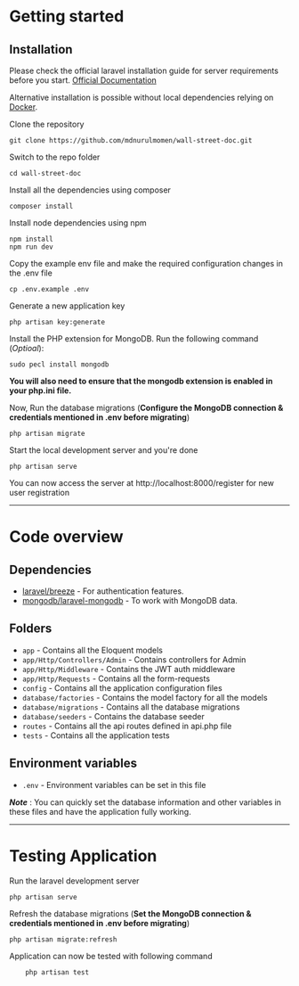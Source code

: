 # Getting started

## Installation

Please check the official laravel installation guide for server requirements before you start. [Official Documentation](https://laravel.com/docs/10.x/installation)

Alternative installation is possible without local dependencies relying on [Docker](#docker). 

Clone the repository

    git clone https://github.com/mdnurulmomen/wall-street-doc.git

Switch to the repo folder

    cd wall-street-doc

Install all the dependencies using composer

    composer install

Install node dependencies using npm

    npm install
    npm run dev

Copy the example env file and make the required configuration changes in the .env file

    cp .env.example .env

Generate a new application key

    php artisan key:generate

Install the PHP extension for MongoDB. Run the following command (*Optioal*):

```
sudo pecl install mongodb
```

**You will also need to ensure that the mongodb extension is enabled in your php.ini file.**

Now, Run the database migrations 
(**Configure the MongoDB connection & credentials mentioned in .env before migrating**)

    php artisan migrate

Start the local development server and you're done

    php artisan serve

You can now access the server at http://localhost:8000/register for new user registration

----------

# Code overview

## Dependencies

- [laravel/breeze](https://laravel.com/docs/10.x/starter-kits#laravel-breeze) - For authentication features.
- [mongodb/laravel-mongodb](https://www.mongodb.com/docs/drivers/php/laravel-mongodb/current/) - To work with MongoDB data.

## Folders

- `app` - Contains all the Eloquent models
- `app/Http/Controllers/Admin` - Contains controllers for Admin
- `app/Http/Middleware` - Contains the JWT auth middleware
- `app/Http/Requests` - Contains all the form-requests
- `config` - Contains all the application configuration files
- `database/factories` - Contains the model factory for all the models
- `database/migrations` - Contains all the database migrations
- `database/seeders` - Contains the database seeder
- `routes` - Contains all the api routes defined in api.php file
- `tests` - Contains all the application tests

## Environment variables

- `.env` - Environment variables can be set in this file

***Note*** : You can quickly set the database information and other variables in these files and have the application fully working.

----------

# Testing Application

Run the laravel development server

    php artisan serve

Refresh the database migrations 
(**Set the MongoDB connection & credentials mentioned in .env before migrating**)

    php artisan migrate:refresh

Application can now be tested with following command

```
    php artisan test
```
